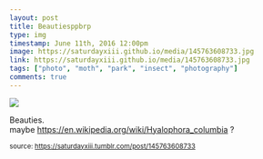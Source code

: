 ```yaml
---
layout: post
title: Beautiesppbrp
type: img
timestamp: June 11th, 2016 12:00pm
image: https://saturdayxiii.github.io/media/145763608733.jpg
link: https://saturdayxiii.github.io/media/145763608733.jpg
tags: ["photo", "moth", "park", "insect", "photography"]
comments: true
---
```

<img src="https://saturdayxiii.github.io/media/145763608733.jpg"/>

Beauties.
<br/>
maybe <a href="https://en.wikipedia.org/wiki/Hyalophora_columbia" target="_blank">https://en.wikipedia.org/wiki/Hyalophora_columbia</a> ?
 
  
<small>source: https://saturdayxiii.tumblr.com/post/145763608733</small>